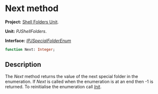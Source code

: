 # Next method

**Project:** [Shell Folders Unit](ShellFoldersUnit.md).

**Unit:** _PJShellFolders_.

**Interface:** _[IPJSpecialFolderEnum](IPJSpecialFolderEnum.md)_

```pascal
function Next: Integer;
```

## Description

The _Next_ method returns the value of the next special folder in the enumeration. If _Next_ is called when the enumeration is at an end then -1 is returned. To reinitialise the enumeration call _[Init](IPJSpecialFolderEnumInit.md)_.
